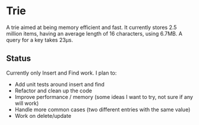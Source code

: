 # Trie

A trie aimed at being memory efficient and fast. It currently stores 2.5 million items, having an average length of 16 characters, using 6.7MB. A query for a key takes 23μs.

## Status

Currently only Insert and Find work. I plan to:

- Add unit tests around insert and find
- Refactor and clean up the code
- Improve performance / memory (some ideas I want to try, not sure if any will work)
- Handle more common cases (two different entries with the same value)
- Work on delete/update
